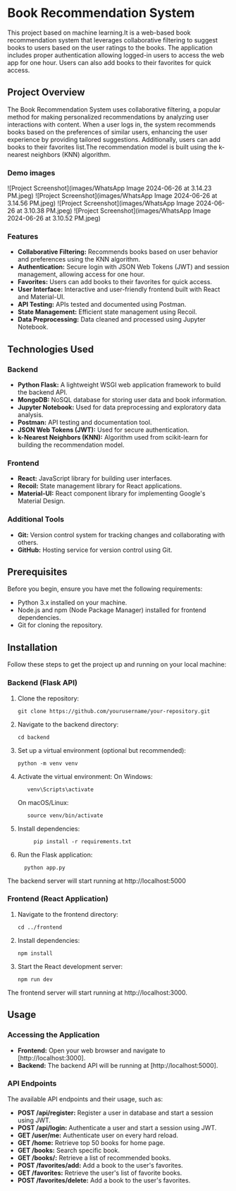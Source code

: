 # Book Recommendation System
This project based on machine learning.It is a web-based book recommendation system that leverages collaborative filtering to suggest books to users based on the user ratings to the books. The application includes proper authentication allowing logged-in users to access the web app for one hour. Users can also add books to their favorites for quick access.

## Project Overview
The Book Recommendation System uses collaborative filtering, a popular method for making personalized recommendations by analyzing user interactions with content. When a user logs in, the system recommends books based on the preferences of similar users, enhancing the user experience by providing tailored suggestions. Additionally, users can add books to their favorites list.The recommendation model is built using the k-nearest neighbors (KNN) algorithm.

### Demo images

![Project Screenshot](images/WhatsApp Image 2024-06-26 at 3.14.23 PM.jpeg)
![Project Screenshot](images/WhatsApp Image 2024-06-26 at 3.14.56 PM.jpeg)
![Project Screenshot](images/WhatsApp Image 2024-06-26 at 3.10.38 PM.jpeg)
![Project Screenshot](images/WhatsApp Image 2024-06-26 at 3.10.52 PM.jpeg)


### Features
- **Collaborative Filtering:** Recommends books based on user behavior and preferences using the KNN algorithm.
- **Authentication:** Secure login with JSON Web Tokens (JWT) and session management, allowing access for one hour.
- **Favorites:** Users can add books to their favorites for quick access.
- **User Interface:** Interactive and user-friendly frontend built with React and Material-UI.
- **API Testing:** APIs tested and documented using Postman.
- **State Management:** Efficient state management using Recoil.
- **Data Preprocessing:** Data cleaned and processed using Jupyter Notebook.

## Technologies Used

### Backend

- **Python Flask:** A lightweight WSGI web application framework to build the backend API.
- **MongoDB:** NoSQL database for storing user data and book information.
- **Jupyter Notebook:** Used for data preprocessing and exploratory data analysis.
- **Postman:** API testing and documentation tool.
- **JSON Web Tokens (JWT):** Used for secure authentication.
- **k-Nearest Neighbors (KNN):** Algorithm used from scikit-learn for building the recommendation model.

### Frontend

- **React:** JavaScript library for building user interfaces.
- **Recoil:** State management library for React applications.
- **Material-UI:** React component library for implementing Google's Material Design.
  
### Additional Tools

- **Git:** Version control system for tracking changes and collaborating with others.
- **GitHub:** Hosting service for version control using Git.

## Prerequisites

Before you begin, ensure you have met the following requirements:

- Python 3.x installed on your machine.
- Node.js and npm (Node Package Manager) installed for frontend dependencies.
- Git for cloning the repository.

## Installation

Follow these steps to get the project up and running on your local machine:

### Backend (Flask API)

1. Clone the repository:
   ```
   git clone https://github.com/yourusername/your-repository.git
   ```
2. Navigate to the backend directory:
   ```
   cd backend
   ``` 
3. Set up a virtual environment (optional but recommended):
   ```
   python -m venv venv
   ```
4. Activate the virtual environment:
   On Windows:
     ```
        venv\Scripts\activate
     ```
   On macOS/Linux:
     ```
        source venv/bin/activate
     ```
5. Install dependencies:
   ```
        pip install -r requirements.txt
   ```
6. Run the Flask application:
   ```
     python app.py
   ```

The backend server will start running at http://localhost:5000

### Frontend (React Application)
1. Navigate to the frontend directory:
   ```
   cd ../frontend
   ```
2. Install dependencies:
   ```
   npm install
   ```
3. Start the React development server:
   ```
   npm run dev
   ```

The frontend server will start running at http://localhost:3000.

## Usage

### Accessing the Application

- **Frontend:** Open your web browser and navigate to [http://localhost:3000].
- **Backend:** The backend API will be running at [http://localhost:5000].

### API Endpoints

The available API endpoints and their usage, such as:

- **POST /api/register:** Register a user in database and start a session using JWT.
- **POST /api/login:** Authenticate a user and start a session using JWT.
- **GET /user/me:** Authenticate user on every hard reload.
- **GET /home:** Retrieve top 50 books for home page.
- **GET /books:** Search specific book.
- **GET /books/<bookname>:** Retrieve a list of recommended books.
- **POST /favorites/add:** Add a book to the user's favorites.
- **GET /favorites:** Retrieve the user's list of favorite books.
- **POST /favorites/delete:** Add a book to the user's favorites.

